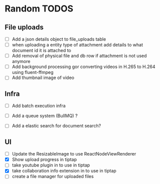# Random TODOS

## File uploads
* [ ] Add a json details object to file_uploads table
* [ ] when uploading a entity type of attachment add details to what document id it is attached to
* [ ] Add removal of physical file and db row if attachment is not used anymore
* [ ] Add background processing gor converting videos in H.265 to H.264 using fluent-ffmpeg
* [ ] Add thumbnail image of video

## Infra
* [ ] Add batch execution infra
* [ ] Add a queue system (BullMQ) ?
* [ ] Add a elastic search for document search?


## UI
 * [ ] Update the ResizableImage to use ReactNodeViewRenderer
 * [x] Show upload progress in tiptap
 * [ ] take youtube plugin in to use in tiptap
 * [x] take collaboration info extension in to use in tiptap
 * [ ] create a file manager for uploaded files